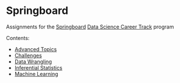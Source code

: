 # Springboard

Assignments for the [Springboard](https://www.springboard.com/) [Data Science Career Track](https://www.springboard.com/workshops/data-science-career-track) program

Contents:

-   [Advanced Topics](https://github.com/klane/springboard/tree/master/advanced-topics)
-   [Challenges](https://github.com/klane/springboard/tree/master/challenges)
-   [Data Wrangling](https://github.com/klane/springboard/tree/master/data-wrangling)
-   [Inferential Statistics](https://github.com/klane/springboard/tree/master/inferential-statistics)
-   [Machine Learning](https://github.com/klane/springboard/tree/master/machine-learning)
